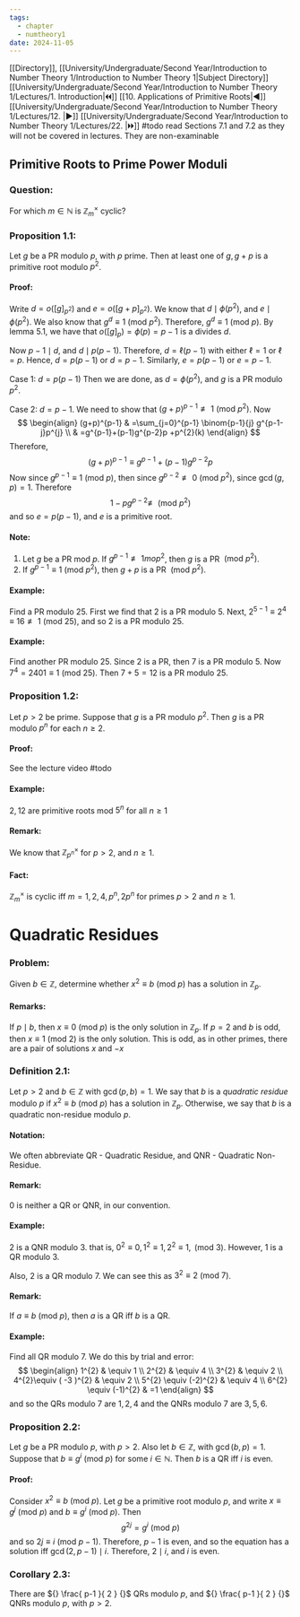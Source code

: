 ```yaml
---
tags:
  - chapter
  - numtheory1
date: 2024-11-05
---
```

[[Directory]], [[University/Undergraduate/Second Year/Introduction to Number Theory 1/Introduction to Number Theory 1|Subject Directory]]
[[University/Undergraduate/Second Year/Introduction to Number Theory 1/Lectures/1. Introduction|🞀🞀]] [[10. Applications of Primitive Roots|◀]] [[University/Undergraduate/Second Year/Introduction to Number Theory 1/Lectures/12. |▶]] [[University/Undergraduate/Second Year/Introduction to Number Theory 1/Lectures/22. |🞂🞂]]
#todo read Sections 7.1 and 7.2 as they will not be covered in lectures. They are non-examinable
## Primitive Roots to Prime Power Moduli
### Question:
For which ${} m \in \mathbb{N} {}$ is ${} \mathbb{Z}_{m}^{\times } {}$ cyclic?
### Proposition 1.1:
Let $g$ be a PR modulo $p$, with $p$ prime. Then at least one of ${} g,\, g+p {}$ is a primitive root modulo $p^{2} {}$. 
#### Proof:
Write ${} d=o([g]_{p^{2}}) {}$ and ${} e=o([g+p]_{p^{2}}) {}$. We know that ${} d \mid  \phi(p^{2}) {}$, and ${} e \mid  \phi(p^{2}) {}$. We also know that ${} g^{d}\equiv 1 \:(\mathrm{mod}\  p^{2})  {}$. Therefore, ${} g^{d}\equiv 1 \:(\mathrm{mod}\  p)  {}$. By lemma 5.1, we have that ${} o([g]_{p})=\phi(p)=p-1 {}$ is a divides ${} d {}$. 

Now ${} p-1 \mid d {}$, and ${} d \mid  p(p-1) {}$. Therefore, ${} d=\ell(p-1) {}$ with either ${} \ell=1 {}$ or ${} \ell=p {}$. Hence, ${} d=p(p-1) {}$ or ${} d=p-1 {}$. Similarly, ${} e=p(p-1) {}$ or ${} e=p-1 {}$. 

Case 1: ${} d=p(p-1) {}$
Then we are done, as ${} d=\phi(p^{2}) {}$, and $g$ is a PR modulo $p^{2} {}$.

Case 2: ${} d=p-1 {}$. 
We need to show that ${} (g+p)^{p-1}\not\equiv  1 \:(\mathrm{mod}\  p^{2})  {}$. Now
$$
\begin{align}
 (g+p)^{p-1} & =\sum_{j=0}^{p-1} \binom{p-1}{j} g^{p-1-j}p^{j}   \\
 & =g^{p-1}+(p-1)g^{p-2}p +p^{2}(k)
 \end{align}
$$
Therefore, 
$$
(g+p)^{p-1}\equiv g^{p-1}+(p-1)g^{p-2} p
$$
Now since ${} g^{p-1}\equiv 1 \:(\mathrm{mod}\  p)  {}$, then since ${} g^{p-2} \not\equiv 0 \:(\mathrm{mod}\  p^{2})  {}$, since ${} \gcd(g,\, p)=1 {}$. Therefore
$$
1-pg^{p-2}\not\equiv \:(\mathrm{mod}\  p^{2}) 
$$
and so ${} e=p(p-1) {}$, and $e {}$ is a primitive root. 

#### Note: 
1. Let ${} g {}$ be a PR mod ${} p$. If ${} g^{p-1}\not\equiv 1 mop^{2} {}$, then $g$ is a PR ${} \:(\mathrm{mod}\  p^{2})  {}$. 
2. If ${} g^{p-1}\equiv 1 \:(\mathrm{mod}\  p^{2})  {}$, then $g+p {}$ is a PR ${} \:(\mathrm{mod}\  p^{2})  {}$. 
#### Example:
Find a PR modulo $25 {}$. First we find that $2$ is a PR modulo $5$. Next, ${} 2^{5-1}\equiv 2^{4}\equiv 16\not\equiv 1 \:(\mathrm{mod}\  25)  {}$, and so $2$ is a PR modulo $25 {}$.
#### Example:
Find another PR modulo $25 {}$. Since $2$ is a PR, then $7$ is a PR modulo $5$. Now ${} 7^{4}=2401\equiv 1 \:(\mathrm{mod}\  25)  {}$. Then ${} 7+5=12 {}$ is a PR modulo 25. 
### Proposition 1.2:
Let $p>2 {}$ be prime. Suppose that $g {}$ is a PR modulo $p^{2} {}$. Then $g$ is a PR modulo ${} p^{n}$ for each ${} n \geq 2 {}$.
#### Proof:
See the lecture video #todo 
#### Example:
${} 2,\, 12 {}$ are primitive roots mod ${} 5^{n} {}$ for all $n\geq 1$
#### Remark:
We know that ${} \mathbb{Z}^{\times }_{p^{n}} {}$ for $p>2 {}$, and $n\geq 1$.
#### Fact:
${} \mathbb{Z}_{m}^{\times } {}$ is cyclic iff ${} m=1,\, 2,\, 4,\, p^{n},\, 2p^{n} {}$ for primes $p>2 {}$ and $n\geq 1$. 
# Quadratic Residues
### Problem:
Given ${} b \in \mathbb{Z} {}$, determine whether ${} x^{2}\equiv b \:(\mathrm{mod}\  p)  {}$ has a solution in ${} \mathbb{Z}_{p}$. 
#### Remarks:
If ${} p \mid  b {}$, then ${} x\equiv 0\:(\mathrm{mod}\  p)  {}$ is the only solution in ${} \mathbb{Z}_{p}$. If ${} p=2 {}$ and $b$ is odd, then ${} x\equiv 1\:(\mathrm{mod}\  2)  {}$ is the only solution. This is odd, as in other primes, there are a pair of solutions $x$ and $-x {}$
### Definition 2.1:
Let $p>2 {}$ and ${} b \in \mathbb{Z} {}$ with ${} \gcd(p,\, b)=1 {}$. We say that $b$ is a *quadratic residue* modulo $p$ if ${} x^{2}\equiv b \:(\mathrm{mod}\  p)  {}$ has a solution in ${} \mathbb{Z}_{p}$. Otherwise, we say that $b$ is a quadratic non-residue modulo $p$. 
#### Notation:
We often abbreviate QR - Quadratic Residue, and QNR - Quadratic Non-Residue.
#### Remark:
$0$ is neither a QR or QNR, in our convention.
#### Example:
$2$ is a QNR modulo $3$. that is, ${} 0^{2}\equiv 0,\, 1^{2}\equiv 1,\, 2^{2}\equiv 1,\, \:(\mathrm{mod}\  3)  {}$. However, $1$ is a QR modulo $3 {}$. 

Also, ${} 2$ is a QR modulo $7$. We can see this as ${} 3^{2}\equiv 2 \:(\mathrm{mod}\  7)  {}$. 
#### Remark:
If ${} a\equiv b \:(\mathrm{mod}\  p)  {}$, then $a$ is a QR iff $b$ is a QR. 
#### Example:
Find all QR modulo $7$. We do this by trial and error:
$$
\begin{align}
1^{2} & \equiv 1 \\
 2^{2} & \equiv 4 \\
3^{2} & \equiv 2 \\
4^{2}\equiv ( -3 )^{2} & \equiv 2 \\
5^{2} \equiv (-2)^{2} & \equiv 4 \\
6^{2} \equiv (-1)^{2} & =1
\end{align}
$$
and so the QRs modulo 7 are ${} 1,\, 2,\, 4 {}$ and the QNRs modulo $7$ are ${} 3,\, 5,\, 6 {}$. 
### Proposition 2.2:
Let $g$ be a PR modulo $p$, with $p>2 {}$. Also let ${} b \in \mathbb{Z} {}$, with ${} \gcd(b,\, p)=1 {}$. Suppose that ${} b\equiv g^{i}\:(\mathrm{mod}\  p)  {}$ for some ${} i \in \mathbb{N} {}$. Then $b$ is a QR iff $i$ is even. 
#### Proof:
Consider ${} x^{2}\equiv b \:(\mathrm{mod}\  p)  {}$. Let $g$ be a primitive root modulo $p$, and write ${} x\equiv g^{j}\:(\mathrm{mod}\  p)  {}$ and ${} b\equiv g^{i}\:(\mathrm{mod}\  p)  {}$. Then
$$
g^{2j}=g^{i} \:(\mathrm{mod}\  p) 
$$
and so ${} 2j\equiv i \:(\mathrm{mod}\  p-1)  {}$. Therefore, ${} p-1 {}$ is even, and so the equation has a solution iff ${} \gcd(2,\, p-1) \mid i {}$. Therefore, ${} 2\mid {} i {}$, and $i {}$ is even. 
### Corollary 2.3:
There are ${} \frac{ p-1 }{ 2 } {}$ QRs modulo $p$, and ${} \frac{ p-1 }{ 2 } {}$ QNRs modulo $p$, with $p>2 {}$. 
